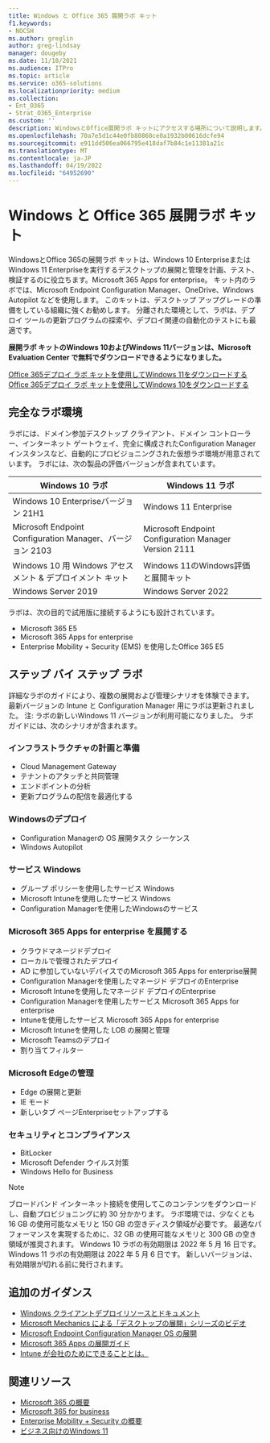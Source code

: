 ```yaml
---
title: Windows と Office 365 展開ラボ キット
f1.keywords:
- NOCSH
ms.author: greglin
author: greg-lindsay
manager: dougeby
ms.date: 11/18/2021
ms.audience: ITPro
ms.topic: article
ms.service: o365-solutions
ms.localizationpriority: medium
ms.collection:
- Ent_O365
- Strat_O365_Enterprise
ms.custom: ''
description: WindowsとOffice展開ラボ キットにアクセスする場所について説明します。
ms.openlocfilehash: 70a7e5d1c44e0fb80860ce0a1932b00616dcfe94
ms.sourcegitcommit: e911dd506ea066795e418daf7b84c1e11381a21c
ms.translationtype: MT
ms.contentlocale: ja-JP
ms.lasthandoff: 04/19/2022
ms.locfileid: "64952690"
---
```

# <a name="windows-and-office-365-deployment-lab-kit"></a>Windows と Office 365 展開ラボ キット

WindowsとOffice 365の展開ラボ キットは、Windows 10 EnterpriseまたはWindows 11 Enterpriseを実行するデスクトップの展開と管理を計画、テスト、検証するのに役立ちます。Microsoft 365 Apps for enterprise。 キット内のラボでは、Microsoft Endpoint Configuration Manager、OneDrive、Windows Autopilot などを使用します。 このキットは、デスクトップ アップグレードの準備をしている組織に強くお勧めします。 分離された環境として、ラボは、デプロイ ツールの更新プログラムの探索や、デプロイ関連の自動化のテストにも最適です。

**展開ラボ キットのWindows 10およびWindows 11バージョンは、Microsoft Evaluation Center で無料でダウンロードできるようになりました。**

[Office 365デプロイ ラボ キットを使用してWindows 11をダウンロードする](https://www.microsoft.com/evalcenter/evaluate-windows-11-office-365-lab-kit)<br>
[Office 365デプロイ ラボ キットを使用してWindows 10をダウンロードする](https://www.microsoft.com/evalcenter/evaluate-lab-kit)

## <a name="a-complete-lab-environment"></a>完全なラボ環境

ラボには、ドメイン参加デスクトップ クライアント、ドメイン コントローラー、インターネット ゲートウェイ、完全に構成されたConfiguration Manager インスタンスなど、自動的にプロビジョニングされた仮想ラボ環境が用意されています。 ラボには、次の製品の評価バージョンが含まれています。

|Windows 10 ラボ|Windows 11 ラボ|
|---|---|
|Windows 10 Enterpriseバージョン 21H1|Windows 11 Enterprise|
|Microsoft Endpoint Configuration Manager、バージョン 2103|Microsoft Endpoint Configuration Manager Version 2111|
|Windows 10 用 Windows アセスメント & デプロイメント キット|Windows 11のWindows評価と展開キット|
|Windows Server 2019|Windows Server 2022|

ラボは、次の目的で試用版に接続するようにも設計されています。

- Microsoft 365 E5
- Microsoft 365 Apps for enterprise
- Enterprise Mobility + Security (EMS) を使用したOffice 365 E5

## <a name="step-by-step-labs"></a>ステップ バイ ステップ ラボ

詳細なラボのガイドにより、複数の展開および管理シナリオを体験できます。 最新バージョンの Intune と Configuration Manager 用にラボは更新されました。 注: ラボの新しいWindows 11 バージョンが利用可能になりました。 ラボ ガイドには、次のシナリオが含まれます。

### <a name="plan-and-prepare-infrastructure"></a>インフラストラクチャの計画と準備

- Cloud Management Gateway
- テナントのアタッチと共同管理
- エンドポイントの分析
- 更新プログラムの配信を最適化する

### <a name="deploy-windows"></a>Windowsのデプロイ

- Configuration Managerの OS 展開タスク シーケンス
- Windows Autopilot

### <a name="service-windows"></a>サービス Windows

- グループ ポリシーを使用したサービス Windows
- Microsoft Intuneを使用したサービス Windows
- Configuration Managerを使用したWindowsのサービス

### <a name="deploy-microsoft-365-apps-for-enterprise"></a>Microsoft 365 Apps for enterprise を展開する

- クラウドマネージドデプロイ
- ローカルで管理されたデプロイ
- AD に参加していないデバイスでのMicrosoft 365 Apps for enterprise展開
- Configuration Managerを使用したマネージド デプロイのEnterprise
- Microsoft Intuneを使用したマネージド デプロイのEnterprise
- Configuration Managerを使用したサービス Microsoft 365 Apps for enterprise
- Intuneを使用したサービス Microsoft 365 Apps for enterprise
- Microsoft Intuneを使用した LOB の展開と管理
- Microsoft Teamsのデプロイ
- 割り当てフィルター

### <a name="managing-microsoft-edge"></a>Microsoft Edgeの管理

- Edge の展開と更新
- IE モード
- 新しいタブ ページEnterpriseセットアップする

### <a name="security-and-compliance"></a>セキュリティとコンプライアンス

- BitLocker
- Microsoft Defender ウイルス対策
- Windows Hello for Business

> [!NOTE]
> ブロードバンド インターネット接続を使用してこのコンテンツをダウンロードし、自動プロビジョニングに約 30 分かかります。 ラボ環境では、少なくとも 16 GB の使用可能なメモリと 150 GB の空きディスク領域が必要です。 最適なパフォーマンスを実現するために、32 GB の使用可能なメモリと 300 GB の空き領域が推奨されます。 Windows 10 ラボの有効期限は 2022 年 5 月 16 日です。 Windows 11 ラボの有効期限は 2022 年 5 月 6 日です。 新しいバージョンは、有効期限が切れる前に発行されます。

## <a name="additional-guidance"></a>追加のガイダンス

- [Windows クライアントデプロイリソースとドキュメント](/windows/deployment)
- [Microsoft Mechanics による「デスクトップの展開」シリーズのビデオ](https://www.aka.ms/watchhowtoshift)
- [Microsoft Endpoint Configuration Manager OS の展開](/mem/configmgr/osd/understand/introduction-to-operating-system-deployment)
- [Microsoft 365 Apps の展開ガイド](/deployoffice/deployment-guide-microsoft-365-apps)
- [Intune が会社のためにできることとは。](/intune/get-started-evaluation)

## <a name="related-resources"></a>関連リソース

- [Microsoft 365 の概要](https://www.microsoft.com/microsoft-365/default.aspx)
- [Microsoft 365 for business](https://products.office.com/business/office)
- [Enterprise Mobility + Security の概要](https://www.microsoft.com/cloud-platform/enterprise-mobility-security)
- [ビジネス向けのWindows 11](https://www.microsoft.com/windows/business)
